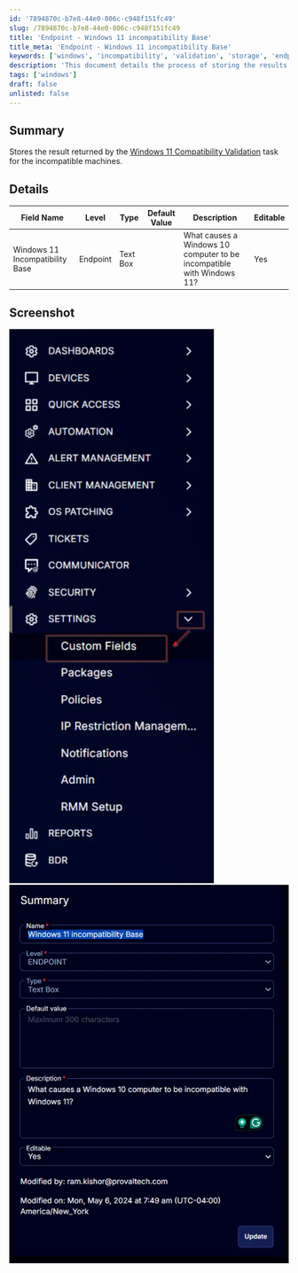 ```yaml
---
id: '7894870c-b7e8-44e0-806c-c948f151fc49'
slug: /7894870c-b7e8-44e0-806c-c948f151fc49
title: 'Endpoint - Windows 11 incompatibility Base'
title_meta: 'Endpoint - Windows 11 incompatibility Base'
keywords: ['windows', 'incompatibility', 'validation', 'storage', 'endpoint']
description: 'This document details the process of storing the results from the Windows 11 Compatibility Validation task specifically for machines that are deemed incompatible with Windows 11. It includes a description of the fields involved, their types, and editable options, along with illustrative screenshots.'
tags: ['windows']
draft: false
unlisted: false
---
```


## Summary

Stores the result returned by the [Windows 11 Compatibility Validation](/docs/676de0c3-b6a2-4a82-bf87-6d00395a7dff) task for the incompatible machines.

## Details

| Field Name                            | Level    | Type      | Default Value | Description                                                            | Editable |
|---------------------------------------|----------|-----------|---------------|------------------------------------------------------------------------|----------|
| Windows 11 Incompatibility Base       | Endpoint | Text Box  |               | What causes a Windows 10 computer to be incompatible with Windows 11? | Yes      |

## Screenshot

![Screenshot 1](../../../static/img/docs/7894870c-b7e8-44e0-806c-c948f151fc49/image_1.webp)  
![Screenshot 2](../../../static/img/docs/7894870c-b7e8-44e0-806c-c948f151fc49/image_2.webp)